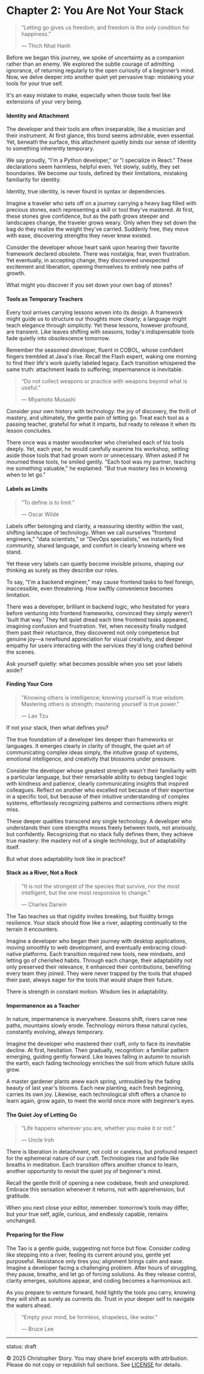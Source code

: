 # Chapter 2: You Are Not Your Stack

> “Letting go gives us freedom, and freedom is the only condition for happiness.”
>
> — Thich Nhat Hanh

Before we began this journey, we spoke of uncertainty as a companion rather than an enemy. We explored the subtle courage of admitting ignorance, of returning regularly to the open curiosity of a beginner’s mind. Now, we delve deeper into another quiet yet pervasive trap: mistaking your tools for your true self.

It's an easy mistake to make, especially when those tools feel like extensions of your very being.

#### Identity and Attachment

The developer and their tools are often inseparable, like a musician and their instrument. At first glance, this bond seems admirable, even essential. Yet, beneath the surface, this attachment quietly binds our sense of identity to something inherently temporary.

We say proudly, "I'm a Python developer," or "I specialize in React." These declarations seem harmless, helpful even. Yet slowly, subtly, they set boundaries. We become our tools, defined by their limitations, mistaking familiarity for identity.

Identity, true identity, is never found in syntax or dependencies.

Imagine a traveler who sets off on a journey carrying a heavy bag filled with precious stones, each representing a skill or tool they've mastered. At first, these stones give confidence, but as the path grows steeper and landscapes change, the traveler grows weary. Only when they set down the bag do they realize the weight they've carried. Suddenly free, they move with ease, discovering strengths they never knew existed.

Consider the developer whose heart sank upon hearing their favorite framework declared obsolete. There was nostalgia, fear, even frustration. Yet eventually, in accepting change, they discovered unexpected excitement and liberation, opening themselves to entirely new paths of growth.

What might you discover if you set down your own bag of stones?

#### Tools as Temporary Teachers

Every tool arrives carrying lessons woven into its design. A framework might guide us to structure our thoughts more clearly; a language might teach elegance through simplicity. Yet these lessons, however profound, are transient. Like leaves shifting with seasons, today's indispensable tools fade quietly into obsolescence tomorrow.

Remember the seasoned developer, fluent in COBOL, whose confident fingers trembled at Java's rise. Recall the Flash expert, waking one morning to find their life's work quietly labeled legacy. Each transition whispered the same truth: attachment leads to suffering; impermanence is inevitable.

> “Do not collect weapons or practice with weapons beyond what is useful.”
>
> — Miyamoto Musashi

Consider your own history with technology: the joy of discovery, the thrill of mastery, and ultimately, the gentle pain of letting go. Treat each tool as a passing teacher, grateful for what it imparts, but ready to release it when its lesson concludes.

There once was a master woodworker who cherished each of his tools deeply. Yet, each year, he would carefully examine his workshop, setting aside those tools that had grown worn or unnecessary. When asked if he mourned these tools, he smiled gently. "Each tool was my partner, teaching me something valuable," he explained. "But true mastery lies in knowing when to let go."

#### Labels as Limits

> “To define is to limit.”
>
> — Oscar Wilde

Labels offer belonging and clarity, a reassuring identity within the vast, shifting landscape of technology. When we call ourselves "frontend engineers," "data scientists," or "DevOps specialists," we instantly find community, shared language, and comfort in clearly knowing where we stand.

Yet these very labels can quietly become invisible prisons, shaping our thinking as surely as they describe our roles.

To say, "I'm a backend engineer," may cause frontend tasks to feel foreign, inaccessible, even threatening. How swiftly convenience becomes limitation.

There was a developer, brilliant in backend logic, who hesitated for years before venturing into frontend frameworks, convinced they simply weren’t 'built that way.' They felt quiet dread each time frontend tasks appeared, imagining confusion and frustration. Yet, when necessity finally nudged them past their reluctance, they discovered not only competence but genuine joy—a newfound appreciation for visual creativity, and deeper empathy for users interacting with the services they'd long crafted behind the scenes.

Ask yourself quietly: what becomes possible when you set your labels aside?

#### Finding Your Core

> "Knowing others is intelligence; knowing yourself is true wisdom. Mastering others is strength; mastering yourself is true power."
>
> — Lao Tzu

If not your stack, then what defines you?

The true foundation of a developer lies deeper than frameworks or languages. It emerges clearly in clarity of thought, the quiet art of communicating complex ideas simply, the intuitive grasp of systems, emotional intelligence, and creativity that blossoms under pressure.

Consider the developer whose greatest strength wasn't their familiarity with a particular language, but their remarkable ability to debug tangled logic with kindness and patience, clearly communicating insights that inspired colleagues. Reflect on another who excelled not because of their expertise in a specific tool, but because of their intuitive understanding of complex systems, effortlessly recognizing patterns and connections others might miss.

These deeper qualities transcend any single technology. A developer who understands their core strengths moves freely between tools, not anxiously, but confidently. Recognizing that no stack fully defines them, they achieve true mastery: the mastery not of a single technology, but of adaptability itself.

But what does adaptability look like in practice?

#### Stack as a River, Not a Rock

> "It is not the strongest of the species that survive, nor the most intelligent, but the one most responsive to change."
>
> — Charles Darwin

The Tao teaches us that rigidity invites breaking, but fluidity brings resilience. Your stack should flow like a river, adapting continually to the terrain it encounters.

Imagine a developer who began their journey with desktop applications, moving smoothly to web development, and eventually embracing cloud-native platforms. Each transition required new tools, new mindsets, and letting go of cherished habits. Through each change, their adaptability not only preserved their relevance, it enhanced their contributions, benefiting every team they joined. They were never trapped by the tools that shaped their past, always eager for the tools that would shape their future.

There is strength in constant motion. Wisdom lies in adaptability.

#### Impermanence as a Teacher

In nature, impermanence is everywhere. Seasons shift, rivers carve new paths, mountains slowly erode. Technology mirrors these natural cycles, constantly evolving, always temporary.

Imagine the developer who mastered their craft, only to face its inevitable decline. At first, hesitation. Then gradually, recognition: a familiar pattern emerging, guiding gently forward. Like leaves falling in autumn to nourish the earth, each fading technology enriches the soil from which future skills grow.

A master gardener plants anew each spring, untroubled by the fading beauty of last year's blooms. Each new planting, each fresh beginning, carries its own joy. Likewise, each technological shift offers a chance to learn again, grow again, to meet the world once more with beginner’s eyes.

#### The Quiet Joy of Letting Go

> “Life happens wherever you are, whether you make it or not.”
>
> — Uncle Iroh

There is liberation in detachment, not cold or careless, but profound respect for the ephemeral nature of our craft. Technologies rise and fade like breaths in meditation. Each transition offers another chance to learn, another opportunity to revisit the quiet joy of beginner's mind.

Recall the gentle thrill of opening a new codebase, fresh and unexplored. Embrace this sensation whenever it returns, not with apprehension, but gratitude.

When you next close your editor, remember: tomorrow’s tools may differ, but your true self, agile, curious, and endlessly capable, remains unchanged.

#### Preparing for the Flow

The Tao is a gentle guide, suggesting not force but flow. Consider coding like stepping into a river, feeling its current around you, gentle yet purposeful. Resistance only tires you; alignment brings calm and ease. Imagine a developer facing a challenging problem. After hours of struggling, they pause, breathe, and let go of forcing solutions. As they release control, clarity emerges, solutions appear, and coding becomes a harmonious act.

As you prepare to venture forward, hold lightly the tools you carry, knowing they will shift as surely as currents do. Trust in your deeper self to navigate the waters ahead.

> “Empty your mind, be formless, shapeless, like water.”
>
> — Bruce Lee

---

status: draft

© 2025 Christopher Story.
You may share brief excerpts with attribution.  
Please do not copy or republish full sections. See [LICENSE](./LICENSE.md) for details.

